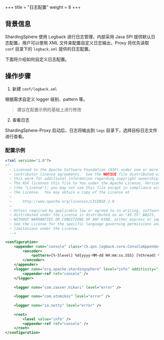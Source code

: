 +++
title = "日志配置"
weight = 8
+++

## 背景信息

ShardingSphere 使用 Logback 进行日志管理，内部采用 Java SPI 提供默认日志配置，用户可以使用 XML 文件来配置自定义日志输出，Proxy 将优先读取 `conf` 目录下的 `logback.xml` 提供的日志配置。

下面将介绍如何自定义日志配置。

## 操作步骤

1. 新建 `conf/logback.xml`

根据需求自定义 logger 级别、pattern 等。
> 建议在配置示例的基础上进行修改

2. 查看日志

ShardingSphere-Proxy 启动后，日志将输出到 `logs` 目录下，选择目标日志文件进行查看。

### 配置示例

```xml
<?xml version="1.0"?>
<!--
  ~ Licensed to the Apache Software Foundation (ASF) under one or more
  ~ contributor license agreements.  See the NOTICE file distributed with
  ~ this work for additional information regarding copyright ownership.
  ~ The ASF licenses this file to You under the Apache License, Version 2.0
  ~ (the "License"); you may not use this file except in compliance with
  ~ the License.  You may obtain a copy of the License at
  ~
  ~     http://www.apache.org/licenses/LICENSE-2.0
  ~
  ~ Unless required by applicable law or agreed to in writing, software
  ~ distributed under the License is distributed on an "AS IS" BASIS,
  ~ WITHOUT WARRANTIES OR CONDITIONS OF ANY KIND, either express or implied.
  ~ See the License for the specific language governing permissions and
  ~ limitations under the License.
  -->

<configuration>
    <appender name="console" class="ch.qos.logback.core.ConsoleAppender">
        <encoder>
            <pattern>[%-5level] %d{yyyy-MM-dd HH:mm:ss.SSS} [%thread] %logger{36} - %msg%n</pattern>
        </encoder>
    </appender>
    <logger name="org.apache.shardingsphere" level="info" additivity="false">
        <appender-ref ref="console" />
    </logger>
    
    <logger name="com.zaxxer.hikari" level="error" />
    
    <logger name="com.atomikos" level="error" />
    
    <logger name="io.netty" level="error" />
    
    <root>
        <level value="info" />
        <appender-ref ref="console" />
    </root>
</configuration>
```
